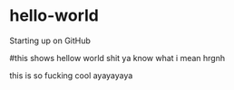 # hello-world
Starting up on GitHub

#this shows hellow world shit ya know what i mean hrgnh

this is so fucking cool ayayayaya
